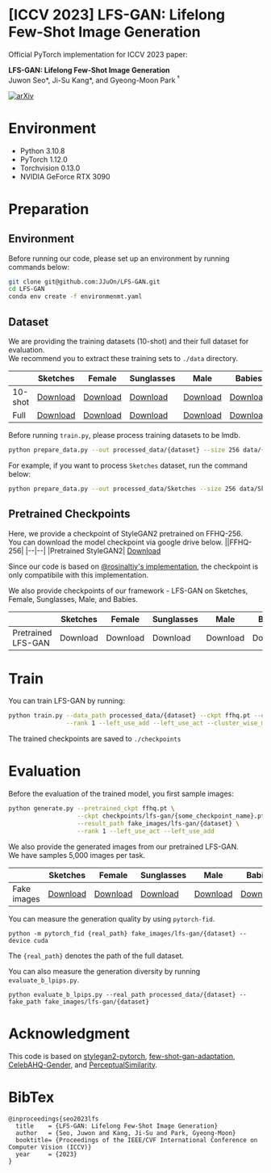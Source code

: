 # [ICCV 2023] LFS-GAN: Lifelong Few-Shot Image Generation

Official PyTorch implementation for ICCV 2023 paper:

**LFS-GAN: Lifelong Few-Shot Image Generation**  
Juwon Seo*, Ji-Su Kang*, and Gyeong-Moon Park<sup> $\dagger$ </sup> 

[![arXiv](https://img.shields.io/badge/arXiv-2308.11917-b31b1b.svg)](https://arxiv.org/abs/2308.11917)  

# Environment
- Python 3.10.8
- PyTorch 1.12.0
- Torchvision 0.13.0
- NVIDIA GeForce RTX 3090


# Preparation
## Environment
Before running our code, please set up an environment by running commands below:
```bash
git clone git@github.com:JJuOn/LFS-GAN.git
cd LFS-GAN
conda env create -f environmenmt.yaml
```
## Dataset
We are providing the training datasets (10-shot) and their full dataset for evaluation.  
We recommend you to extract these training sets to `./data` directory.

| |Sketches|Female|Sunglasses|Male|Babies| 
|--|--|--|--|--|--|
|10-shot|[Download](https://drive.google.com/file/d/1QvvPiY0Br7bS5eFOjAw7fWrDvCdnDeRE/view?usp=drive_link)|[Download](https://drive.google.com/file/d/10C9aBzRF4GW68URfUcm1bw_R5xHr7B-6/view?usp=drive_link)|[Download](https://drive.google.com/file/d/1OWJMQC1RhEkwX9UwJAefVNwHS23EOA15/view?usp=drive_link)|[Download](https://drive.google.com/file/d/1DjlEcs6_W2cg26lbWdyTlsRQHeFTF0xg/view?usp=drive_link)|[Download](https://drive.google.com/file/d/13Y6sdqUx75xJTCZ0f5MYV7IvecMFp3CT/view?usp=drive_link)|
|Full|[Download](https://drive.google.com/file/d/1aM9fe7LUQelLIc09FLUdEy-wdlyJ_boK/view?usp=drive_link)|[Download](https://drive.google.com/file/d/11r6dlaQioXWSwF4Evo7RKt5cfYSIBehP/view?usp=drive_link)|[Download](https://drive.google.com/file/d/19NkyLLI87v92vL_3KqE7EJUZ0bq9ZY0n/view?usp=drive_link)|[Download](https://drive.google.com/file/d/1g-4B5IOvTeGyM6W3655OsFL-o9L5kka_/view?usp=drive_link)|[Download](https://drive.google.com/file/d/1H48T5fdZoqwlQXAmaaI5nSqMDwpeUWgf/view?usp=drive_link)|

Before running `train.py`, please process training datasets to be lmdb.

```bash
python prepare_data.py --out processed_data/{dataset} --size 256 data/{dataset}
```
For example, if you want to process `Sketches` dataset, run the command below:
```bash
python prepare_data.py --out processed_data/Sketches --size 256 data/Sketches
```

## Pretrained Checkpoints
Here, we provide a checkpoint of StyleGAN2 pretrained on FFHQ-256.  
You can download the model checkpoint via google drive below.
||FFHQ-256|
|--|--|
|Pretrained StyleGAN2| [Download](https://drive.google.com/file/d/1TQ_6x74RPQf03mSjtqUijM4MZEMyn7HI/view?usp=sharing)

Since our code is based on [@rosinaltiy's implementation](https://github.com/rosinality/stylegan2-pytorch), the checkpoint is only compatibile with this implementation.

We also provide checkpoints of our framework - LFS-GAN on Sketches, Female, Sunglasses, Male, and Babies.

| |Sketches|Female|Sunglasses|Male|Babies| 
|--|--|--|--|--|--|
|Pretrained LFS-GAN|Download|Download|Download|Download|Download|

# Train
You can train LFS-GAN by running:
```bash
python train.py --data_path processed_data/{dataset} --ckpt ffhq.pt --exp lfs-gan \
                --rank 1 --left_use_add --left_use_act --cluster_wise_mode_seeking
```

The trained checkpoints are saved to `./checkpoints`

# Evaluation
Before the evaluation of the trained model, you first sample images:
```bash
python generate.py --pretrained_ckpt ffhq.pt \
                   --ckpt checkpoints/lfs-gan/{some_checkpoint_name}.pt \
                   --result_path fake_images/lfs-gan/{dataset} \
                   --rank 1 --left_use_act --left_use_add
```
We also provide the generated images from our pretrained LFS-GAN.  
We have samples 5,000 images per task.

| |Sketches|Female|Sunglasses|Male|Babies| 
|--|--|--|--|--|--|
|Fake images|[Download](https://drive.google.com/file/d/1m33hhIWJw40eaJSobopdFc7JK1DNe04p/view?usp=sharing)|[Download](https://drive.google.com/file/d/1jvG3avygJ7_Vp2pl3RYmFJcCwsKSgHuC/view?usp=drive_link)|[Download](https://drive.google.com/file/d/1e3TCo1ykqAOJ-7E3tFlRBUFRuSJZhrEg/view?usp=drive_link)|[Download](https://drive.google.com/file/d/13auoqCpulPy0YNsNEP4g6gqK7n4GFOvN/view?usp=drive_link)|[Download](https://drive.google.com/file/d/1kGJJLIvt6_Cj_Anf5C9fPMZ5hbA3QGRR/view?usp=drive_link)|

You can measure the generation quality by using `pytorch-fid`.
```
python -m pytorch_fid {real_path} fake_images/lfs-gan/{dataset} --device cuda
```
The `{real_path}` denotes the path of the full dataset.

You can also measure the generation diversity by running `evaluate_b_lpips.py`.

```
python evaluate_b_lpips.py --real_path processed_data/{dataset} --fake_path fake_images/lfs-gan/{dataset}
```

# Acknowledgment
This code is based on [stylegan2-pytorch](https://github.com/rosinality/stylegan2-pytorch), [few-shot-gan-adaptation](https://github.com/utkarshojha/few-shot-gan-adaptation), [CelebAHQ-Gender](https://github.com/JJuOn/CelebAHQ-Gender), and [PerceptualSimilarity](https://github.com/richzhang/PerceptualSimilarity).

# BibTex
```
@inproceedings{seo2023lfs
  title    = {LFS-GAN: Lifelong Few-Shot Image Generation}
  author   = {Seo, Juwon and Kang, Ji-Su and Park, Gyeong-Moon}
  booktitle= {Proceedings of the IEEE/CVF International Conference on Computer Vision (ICCV)}
  year     = {2023}
}
```
